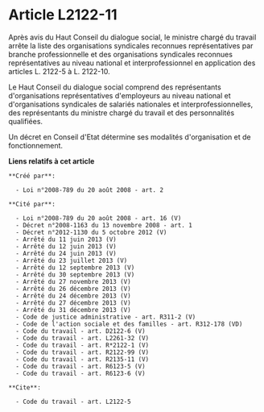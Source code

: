 # Article L2122-11

Après avis du Haut Conseil du dialogue social, le ministre chargé du travail arrête la liste des organisations syndicales
reconnues représentatives par branche professionnelle et des organisations syndicales reconnues représentatives au niveau
national et interprofessionnel en application des articles L. 2122-5 à L. 2122-10. 

Le Haut Conseil du dialogue social comprend des représentants d'organisations représentatives d'employeurs au niveau national
et d'organisations syndicales de salariés nationales et interprofessionnelles, des représentants du ministre chargé du
travail et des personnalités qualifiées. 

Un décret en Conseil d'Etat détermine ses modalités d'organisation et de fonctionnement.

**Liens relatifs à cet article**

	**Créé par**:

	  - Loi n°2008-789 du 20 août 2008 - art. 2

	**Cité par**:

	  - Loi n°2008-789 du 20 août 2008 - art. 16 (V)
	  - Décret n°2008-1163 du 13 novembre 2008 - art. 1
	  - Décret n°2012-1130 du 5 octobre 2012 (V)
	  - Arrêté du 11 juin 2013 (V)
	  - Arrêté du 12 juin 2013 (V)
	  - Arrêté du 24 juin 2013 (V)
	  - Arrêté du 23 juillet 2013 (V)
	  - Arrêté du 12 septembre 2013 (V)
	  - Arrêté du 30 septembre 2013 (V)
	  - Arrêté du 27 novembre 2013 (V)
	  - Arrêté du 26 décembre 2013 (V)
	  - Arrêté du 24 décembre 2013 (V)
	  - Arrêté du 27 décembre 2013 (V)
	  - Arrêté du 31 décembre 2013 (V)
	  - Code de justice administrative - art. R311-2 (V)
	  - Code de l'action sociale et des familles - art. R312-178 (VD)
	  - Code du travail - art. D2122-6 (V)
	  - Code du travail - art. L2261-32 (V)
	  - Code du travail - art. R*2122-1 (V)
	  - Code du travail - art. R2122-99 (V)
	  - Code du travail - art. R2135-11 (V)
	  - Code du travail - art. R6123-5 (V)
	  - Code du travail - art. R6123-6 (V)

	**Cite**:

	  - Code du travail - art. L2122-5
